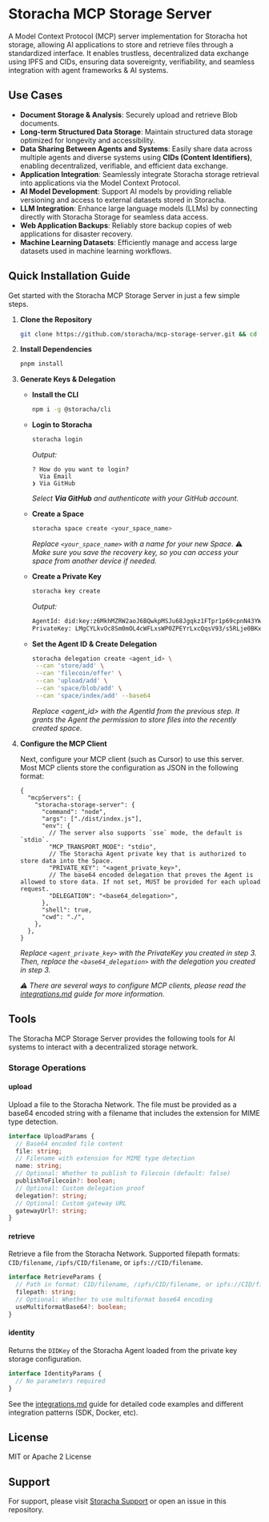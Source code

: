 # Storacha MCP Storage Server

A Model Context Protocol (MCP) server implementation for Storacha hot storage, allowing AI applications to store and retrieve files through a standardized interface. It enables trustless, decentralized data exchange using IPFS and CIDs, ensuring data sovereignty, verifiability, and seamless integration with agent frameworks & AI systems.

## Use Cases

- **Document Storage & Analysis**: Securely upload and retrieve Blob documents.
- **Long-term Structured Data Storage**: Maintain structured data storage optimized for longevity and accessibility.
- **Data Sharing Between Agents and Systems**: Easily share data across multiple agents and diverse systems using **CIDs (Content Identifiers)**, enabling decentralized, verifiable, and efficient data exchange.
- **Application Integration**: Seamlessly integrate Storacha storage retrieval into applications via the Model Context Protocol.
- **AI Model Development**: Support AI models by providing reliable versioning and access to external datasets stored in Storacha.
- **LLM Integration**: Enhance large language models (LLMs) by connecting directly with Storacha Storage for seamless data access.
- **Web Application Backups**: Reliably store backup copies of web applications for disaster recovery.
- **Machine Learning Datasets**: Efficiently manage and access large datasets used in machine learning workflows.

## Quick Installation Guide

Get started with the Storacha MCP Storage Server in just a few simple steps.

1. **Clone the Repository**

   ```bash
   git clone https://github.com/storacha/mcp-storage-server.git && cd mcp-storage-server
   ```

2. **Install Dependencies**

   ```bash
   pnpm install
   ```

3. **Generate Keys & Delegation**

   - **Install the CLI**
     ```bash
     npm i -g @storacha/cli
     ```
   - **Login to Storacha**
     ```bash
     storacha login
     ```
     _Output:_
     ```
     ? How do you want to login?
       Via Email
     ❯ Via GitHub
     ```
     _Select **Via GitHub** and authenticate with your GitHub account._
   - **Create a Space**
     ```bash
     storacha space create <your_space_name>
     ```
     _Replace `<your_space_name>` with a name for your new Space_.
     :warning: _Make sure you save the recovery key, so you can access your space from another device if needed._
   - **Create a Private Key**

     ```bash
     storacha key create
     ```

     _Output:_

     ```txt
     AgentId: did:key:z6MkhMZRW2aoJ6BQwkpMSJu68Jgqkz1FTpr1p69cpnN43YWG
     PrivateKey: LMgCYLkvOc8Sm0mOL4cWFLxsWP0ZPEYrLxcQqsV93/s5RLje0BKx05muAse1Hkvh+sxUW38OcHtpiN1zxfpTJ4ht4jxV0=
     ```

   - **Set the Agent ID & Create Delegation**
     ```bash
     storacha delegation create <agent_id> \
      --can 'store/add' \
      --can 'filecoin/offer' \
      --can 'upload/add' \
      --can 'space/blob/add' \
      --can 'space/index/add' --base64
     ```
     _Replace <agent_id> with the AgentId from the previous step. It grants the Agent the permission to store files into the recently created space_.

4. **Configure the MCP Client**

   Next, configure your MCP client (such as Cursor) to use this server. Most MCP clients store the configuration as JSON in the following format:

   ```jsonc
   {
     "mcpServers": {
       "storacha-storage-server": {
         "command": "node",
         "args": ["./dist/index.js"],
         "env": {
           // The server also supports `sse` mode, the default is `stdio`.
           "MCP_TRANSPORT_MODE": "stdio",
           // The Storacha Agent private key that is authorized to store data into the Space.
           "PRIVATE_KEY": "<agent_private_key>",
           // The base64 encoded delegation that proves the Agent is allowed to store data. If not set, MUST be provided for each upload request.
           "DELEGATION": "<base64_delegation>",
         },
         "shell": true,
         "cwd": "./",
       },
     },
   }
   ```

   _Replace `<agent_private_key>` with the PrivateKey you created in step 3. Then, replace the `<base64_delegation>` with the delegation you created in step 3._

   _:warning: There are several ways to configure MCP clients, please read the [integrations.md](https://github.com/storacha/mcp-storage-server/blob/main/docs/integrations.md) guide for more information._

## Tools

The Storacha MCP Storage Server provides the following tools for AI systems to interact with a decentralized storage network.

### Storage Operations

#### upload

Upload a file to the Storacha Network. The file must be provided as a base64 encoded string with a filename that includes the extension for MIME type detection.

```typescript
interface UploadParams {
  // Base64 encoded file content
  file: string;
  // Filename with extension for MIME type detection
  name: string;
  // Optional: Whether to publish to Filecoin (default: false)
  publishToFilecoin?: boolean;
  // Optional: Custom delegation proof
  delegation?: string;
  // Optional: Custom gateway URL
  gatewayUrl?: string;
}
```

#### retrieve

Retrieve a file from the Storacha Network. Supported filepath formats: `CID/filename`, `/ipfs/CID/filename`, or `ipfs://CID/filename`.

```typescript
interface RetrieveParams {
  // Path in format: CID/filename, /ipfs/CID/filename, or ipfs://CID/filename
  filepath: string;
  // Optional: Whether to use multiformat base64 encoding
  useMultiformatBase64?: boolean;
}
```

#### identity

Returns the `DIDKey` of the Storacha Agent loaded from the private key storage configuration.

```typescript
interface IdentityParams {
  // No parameters required
}
```

See the [integrations.md](https://github.com/storacha/mcp-storage-server/blob/main/docs/integrations.md) guide for detailed code examples and different integration patterns (SDK, Docker, etc).

## License

MIT or Apache 2 License

## Support

For support, please visit [Storacha Support](https://storacha.network) or open an issue in this repository.
